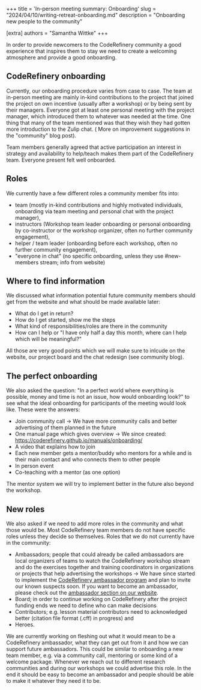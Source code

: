 +++ 
title = 'In-person meeting summary: Onboarding' 
slug = "2024/04/10/writing-retreat-onboarding.md" 
description = "Onboarding new people to the community"

[extra] authors = "Samantha Wittke" 
+++

In order to provide newcomers to the CodeRefinery community a good experience that inspires them to stay we need to create a welcoming atmosphere and provide a good onboarding.

## CodeRefinery onboarding

Currently, our onboarding procedure varies from case to case. The team at in-person meeting are mainly in-kind contributions to the project that joined the project on own incentive (usually after a workshop) or by being sent by their managers. Everyone got at least one personal meeting with the project manager, which introduced them to whatever was needed at the time. One thing that many of the team mentioned was that they wish they had gotten more introduction to the Zulip chat. ( More on improvement suggestions in the "community" blog post).

Team members generally agreed that active participation an interest in strategy and availability to help/teach makes them part of the CodeRefinery team.
Everyone present felt well onboarded.

## Roles 

We currently have a few different roles a community member fits into: 

- team (mostly in-kind contributions and highly motivated individuals, onboarding via team meeting and personal chat with the project manager),
- instructors (Workshop team leader onboarding or personal onboarding by co-instructor or the workshop organizer, often no further community engagement), 
- helper / team leader (onboarding before each workshop, often no further community engagement), 
- "everyone in chat" (no specific onboarding, unless they use #new-members stream; info from website)

## Where to find information

We discussed what information potential future community members should get from the website and what should be made available later:

- What do I get in return?
- How do I get started, show me the steps
- What kind of responsibilities/roles are there in the community
- How can I help or "I have only half a day this month, where can I help which will be meaningful?"

All those are very good points which we will make sure to inlcude on the website, our project board and the chat redesign (see community blog).


## The perfect onboarding

We also asked the question: "In a perfect world where everything is possible, money and time is not an issue, how would onboarding look?" to see what the ideal onboarding for participants of the meeting would look like. These were the answers:

- Join community call -> We have more community calls and better advertising of them planned in the future
- One manual page which gives overview -> We since created: https://coderefinery.github.io/manuals/onboarding/
- A video that explains how to join 
- Each new member gets a mentor/buddy who mentors for a while and is their main contact and who connects them to other people
- In person event
- Co-teaching with a mentor (as one option)

The mentor system we will try to implement better in the future also beyond the workshop.

## New roles

We also asked if we need to add more roles in the community and what those would be. Most CodeRefinery team members do not have specific roles unless they decide so themselves. Roles that we do not currently have in the community:

- Ambassadors; people that could already be called ambassadors are local organizers of teams to watch the CodeRefinery workshop stream and do the exercises together and training coordinators in organizations or projects that help advertising the workshops -> We have since started to implement the [CodeRefinery ambassador program](https://coderefinery.github.io/manuals/ambassadors/) and plan to invite our known suspects soon. If you want to become an ambassador, please check out the [ambassador section on our website](https://coderefinery.org/join/individuals/#coderefinery-ambassador).
- Board; in order to continue working on CodeRefinery after the project funding ends we need to define who can make decisions
- Contributors; e.g. lesson material contributors need to acknowledged better (citation file format (.cff) in progress) and
- Heroes.

We are currently working on fleshing out what it would mean to be a CodeRefinery ambassador, what they can get out from it and how we can support future ambassadors. This could be similar to onboarding a new team member, e.g. via a community call, mentoring or some kind of a welcome package. Whenever we reach out to different research communities and during our workshops we could advertise this role. In the end it should be easy to become an ambassador and people should be able to make it whatever they need it to be.

